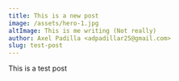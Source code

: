 ```yaml
---
title: This is a new post
image: /assets/hero-1.jpg
altImage: This is me writing (Not really)
author: Axel Padilla <adpadillar25@gmail.com>
slug: test-post
---
```

This is a test post